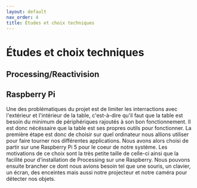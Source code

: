 ```yaml
---
layout: default
nav_order: 4
title: Études et choix techniques
---
```


# Études et choix techniques

## Processing/Reactivision

## Raspberry Pi

Une des problématiques du projet est de limiter les interractions avec l'extérieur et l'intérieur de la table, c'est-à-dire qu'il faut que la table est besoin du minimum de périphériques rajoutés à son bon fonctionnement. Il est donc nécéssaire que la table est ses propres outils pour fonctionner. La première étape est donc de choisir sur quel ordinateur nous allions utiliser pour faire tourner nos différentes applications. Nous avons alors choisi de partir sur une Raspberry Pi 5 pour le coeur de notre système. Les motivations de ce choix sont la très petite taille de celle-ci ainsi que la facilité pour d'installation de Processing sur une Raspberry. Nous pouvons ensuite brancher ce dont nous avions besoin tel que une souris, un clavier, un écran, des enceintes mais aussi notre projecteur et notre caméra pour détecter nos objets.